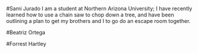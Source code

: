 #Sami Jurado
I am a student at Northern Arizona University; I have recently learned how to use a
chain saw to chop down a tree, and have been outlining a plan to get 
my brothers and I to go do an escape room together.

#Beatriz Ortega

#Forrest Hartley
